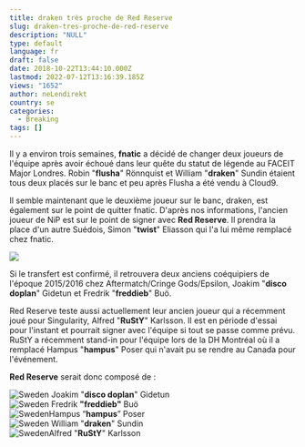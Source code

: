 ```yaml
---
title: draken très proche de Red Reserve
slug: draken-tres-proche-de-red-reserve
description: "NULL"
type: default
language: fr
draft: false
date: 2018-10-22T13:44:10.000Z
lastmod: 2022-07-12T13:16:39.185Z
views: "1652"
author: neLendirekt
country: se
categories:
  - Breaking
tags: []
---
```

Il y a environ trois semaines, **fnatic** a décidé de changer deux joueurs de l'équipe après avoir échoué dans leur quête du statut de légende au FACEIT Major Londres. Robin "**flusha**" Rönnquist et William "**draken**" Sundin étaient tous deux placés sur le banc et peu après Flusha a été vendu à Cloud9.

Il semble maintenant que le deuxième joueur sur le banc, draken, est également sur le point de quitter fnatic. D'après nos informations, l'ancien joueur de NiP est sur le point de signer avec **Red Reserve**. Il prendra la place d'un autre Suédois, Simon "**twist**" Eliasson qui l'a lui même remplacé chez fnatic.

![](/images/articles/5bcdcfcc2640d/images/T7HA7IMqitPliX9ZvycLTnl73tzZfiZHxkuwObWH.jpeg)

Si le transfert est confirmé, il retrouvera deux anciens coéquipiers de l'époque 2015/2016 chez Aftermatch/Cringe Gods/Epsilon, Joakim "**disco doplan**" Gidetun et Fredrik "**freddieb**" Buö.

Red Reserve teste aussi actuellement leur ancien joueur qui a récemment joué pour Singularity, Alfred "**RuStY**" Karlsson. Il est en période d'essai pour l'instant et pourrait signer avec l'équipe si tout se passe comme prévu. RuStY a récemment stand-in pour l'équipe lors de la DH Montréal où il a remplacé Hampus "**hampus**" Poser qui n'avait pu se rendre au Canada pour l'événement.

**Red Reserve** serait donc composé de :

![Sweden](/images/countries/se.svg)⁠ Joakim "**disco doplan**" Gidetun  
![Sweden](/images/countries/se.svg)⁠ Fredrik **"freddieb"** Buö  
![Sweden](/images/countries/se.svg)⁠Hampus “**hampus**” Poser  
![Sweden](/images/countries/se.svg)⁠ ⁠William "**draken**" Sundin  
![Sweden](/images/countries/se.svg)⁠Alfred "**RuStY**" Karlsson
